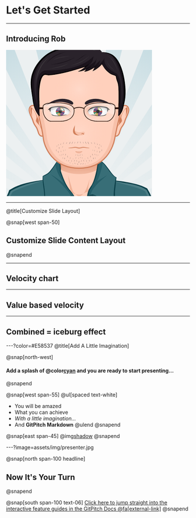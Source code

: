 # Let's Get Started

---

## Introducing Rob

![](assets/images/myAvatar.png)

---
@title[Customize Slide Layout]

@snap[west span-50]
## Customize Slide Content Layout
@snapend

---
## Velocity chart
<canvas data-chart="line">
<!-- 
{
 "data": {
  "labels": ["Sprint 1"," Sprint 2","Sprint 3","Sprint 4","Sprint 5","Sprint 6","Sprint 7"],
  "datasets": [
   {
    "data":[61,59,60,61,58,59,60],
    "label":"Story points","backgroundColor":"rgba(20,220,220,.8)"
   }
  ]
 }, 
 "options": { "responsive": "true" }
}
-->
</canvas>

---
## Value based velocity
<canvas data-chart="line">
<!-- 
{
 "data": {
  "labels": ["Sprint 1"," Sprint 2","Sprint 3","Sprint 4","Sprint 5","Sprint 6","Sprint 7"],
  "datasets": [
   {
    "data":[8,58,60,61,56,47,30],
    "label":"MoSCoW points","backgroundColor":"rgba(220,120,120,.8)"
   }
  ]
 }, 
 "options": { "responsive": "true" }
}
-->
</canvas>

---
## Combined = iceburg effect
<canvas data-chart="line">
<!-- 
{
 "data": {
  "labels": ["Sprint 1"," Sprint 2","Sprint 3","Sprint 4","Sprint 5","Sprint 6","Sprint 7"],
  "datasets": [
   {
    "data":[8,58,60,61,56,47,30],
    "label":"MoSCoW points","backgroundColor":"rgba(220,120,120,.8)"
   },
   {
    "data":[61,59,60,61,58,59,60],
    "label":"Story points","backgroundColor":"rgba(20,220,220,.8)"
   }
  ]
 }, 
 "options": { "responsive": "true" }
}
-->
</canvas>


---?color=#E58537
@title[Add A Little Imagination]

@snap[north-west]
#### Add a splash of @color[cyan](**color**) and you are ready to start presenting...
@snapend

@snap[west span-55]
@ul[spaced text-white]
- You will be amazed
- What you can achieve
- *With a little imagination...*
- And **GitPitch Markdown**
@ulend
@snapend

@snap[east span-45]
@img[shadow](assets/img/conference.png)
@snapend

---?image=assets/img/presenter.jpg

@snap[north span-100 headline]
## Now It's Your Turn
@snapend

@snap[south span-100 text-06]
[Click here to jump straight into the interactive feature guides in the GitPitch Docs @fa[external-link]](https://gitpitch.com/docs/getting-started/tutorial/)
@snapend
